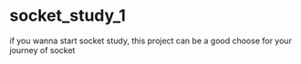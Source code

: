 # socket_study_1
if you wanna start socket study, this project can be a good choose for your journey of socket
